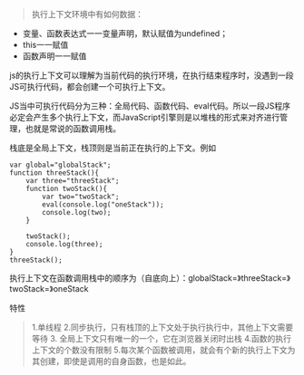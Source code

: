 > 执行上下文环境中有如何数据：
- 变量、函数表达式一一变量声明，默认赋值为undefined；
- this一一赋值
- 函数声明一一赋值


js的执行上下文可以理解为当前代码的执行环境，在执行结束程序时，没遇到一段JS可执行代码，都会创建一个可执行上下文。

JS当中可执行代码分为三种：全局代码、函数代码、eval代码。所以一段JS程序必定会产生多个执行上下文，而JavaScript引擎则是以堆栈的形式来对齐进行管理，也就是常说的函数调用栈。

栈底是全局上下文，栈顶则是当前正在执行的上下文。例如
```
var global="globalStack";
function threeStack(){
    var three="threeStack";
    function twoStack(){
        var two="twoStack";
        eval(console.log("oneStack"));
        console.log(two);
    }

    twoStack();
    console.log(three);
}
threeStack();
```

执行上下文在函数调用栈中的顺序为（自底向上）：globalStack=》threeStack=》twoStack=》oneStack

特性

> 1.单线程
> 2.同步执行，只有栈顶的上下文处于执行执行中，其他上下文需要等待
> 3. 全局上下文只有唯一的一个，它在浏览器关闭时出栈
>   4.函数的执行上下文的个数没有限制
>   5.每次某个函数被调用，就会有个新的执行上下文为其创建，即使是调用的自身函数，也是如此。